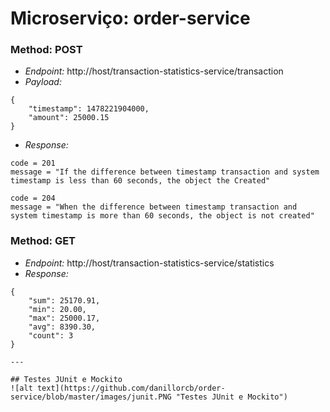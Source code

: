 # Microserviço: order-service

### Method: POST
* *Endpoint:* http://host/transaction-statistics-service/transaction
* *Payload:* 
```json5
{
    "timestamp": 1478221904000,
    "amount": 25000.15
}
```
* *Response:*
```
code = 201
message = "If the difference between timestamp transaction and system timestamp is less than 60 seconds, the object the Created"

code = 204
message = "When the difference between timestamp transaction and system timestamp is more than 60 seconds, the object is not created"
```

### Method: GET
* *Endpoint:* http://host/transaction-statistics-service/statistics
* *Response:* 
```json5
{
    "sum": 25170.91,
    "min": 20.00,
    "max": 25000.17,
    "avg": 8390.30,
    "count": 3
}

---

## Testes JUnit e Mockito
![alt text](https://github.com/danillorcb/order-service/blob/master/images/junit.PNG "Testes JUnit e Mockito")
            
